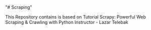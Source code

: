 "# Scraping" 

This Repository contains is based on Tutorial 
Scrapy: Powerful Web Scraping & Crawling with Python
Instructor - Lazar Telebak